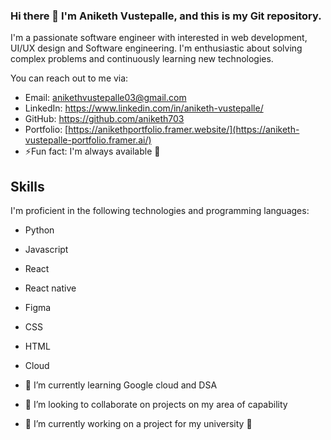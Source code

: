 ### Hi there 👋 I'm Aniketh Vustepalle, and this is my Git repository. 
I'm a passionate software engineer with interested in web development, UI/UX design and Software engineering. I'm enthusiastic about solving complex problems and continuously learning new technologies.

You can reach out to me via:
- Email: anikethvustepalle03@gmail.com 
- LinkedIn: https://www.linkedin.com/in/aniketh-vustepalle/
- GitHub: https://github.com/aniketh703
- Portfolio: [https://anikethportfolio.framer.website/](https://aniketh-vustepalle-portfolio.framer.ai/)
- ⚡Fun fact: I'm always available 🤩
    
## Skills

I'm proficient in the following technologies and programming languages:

- Python
- Javascript
- React
- React native
- Figma
- CSS
- HTML
- Cloud
  
- 🌱 I’m currently learning Google cloud and DSA
- 👯 I’m looking to collaborate on projects on my area of capability
- 🔭 I’m currently working on a project for my university 🏫


<!--
**aniketh703/aniketh703** is a ✨ _special_ ✨ repository because its `README.md` (this file) appears on your GitHub profile.

Here are some ideas to get you started:

- 🔭 I’m currently working on ...
- 🌱 I’m currently learning ...
- 👯 I’m looking to collaborate on ...
- 🤔 I’m looking for help with ...
- 💬 Ask me about ...
- 📫 How to reach me: ...
- 😄 Pronouns: ...
- ⚡ Fun fact: ...
-->
